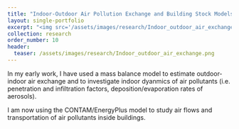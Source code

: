 ```yaml
---
title: "Indoor-Outdoor Air Pollution Exchange and Building Stock Models"
layout: single-portfolio
excerpt: "<img src='/assets/images/research/Indoor_outdoor_air_exchange.png' alt=''>"
collection: research
order_number: 10
header: 
  teaser: /assets/images/research/Indoor_outdoor_air_exchange.png
---
```


In my early work, I have used a mass balance model to estimate outdoor-indoor air exchange and to 
investigate indoor dyanmics of air pollutants (i.e. penetration and infiltration factors, deposition/evaporation rates of aerosols).

I am now using the CONTAM/EnergyPlus model to study air flows and transportation of air pollutants inside buildings.  


